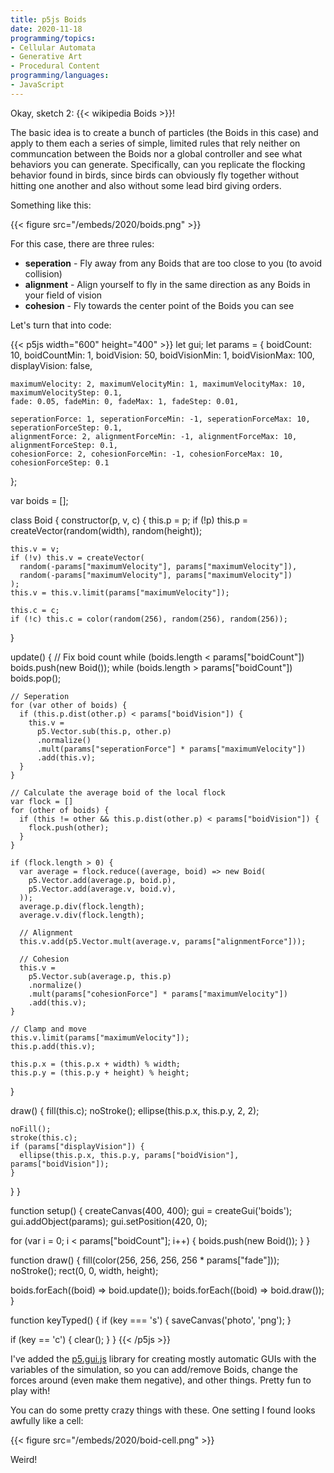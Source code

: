 ```yaml
---
title: p5js Boids
date: 2020-11-18
programming/topics:
- Cellular Automata
- Generative Art
- Procedural Content
programming/languages:
- JavaScript
---
```

Okay, sketch 2: {{< wikipedia Boids >}}!

The basic idea is to create a bunch of particles (the Boids in this case) and apply to them each a series of simple, limited rules that rely neither on communcation between the Boids nor a global controller and see what behaviors you can generate. Specifically, can you replicate the flocking behavior found in birds, since birds can obviously fly together without hitting one another and also without some lead bird giving orders.

Something like this:

{{< figure src="/embeds/2020/boids.png" >}}

For this case, there are three rules:

* **seperation** - Fly away from any Boids that are too close to you (to avoid collision)
* **alignment** - Align yourself to fly in the same direction as any Boids in your field of vision
* **cohesion** - Fly towards the center point of the Boids you can see 

<!--more-->

Let's turn that into code:

{{< p5js width="600" height="400" >}}
let gui;
let params = {
    boidCount: 10, boidCountMin: 1,
    boidVision: 50, boidVisionMin: 1, boidVisionMax: 100,
    displayVision: false,

    maximumVelocity: 2, maximumVelocityMin: 1, maximumVelocityMax: 10, maximumVelocityStep: 0.1,
    fade: 0.05, fadeMin: 0, fadeMax: 1, fadeStep: 0.01,

    seperationForce: 1, seperationForceMin: -1, seperationForceMax: 10, seperationForceStep: 0.1,
    alignmentForce: 2, alignmentForceMin: -1, alignmentForceMax: 10, alignmentForceStep: 0.1,
    cohesionForce: 2, cohesionForceMin: -1, cohesionForceMax: 10, cohesionForceStep: 0.1
};

var boids = [];

class Boid {
  constructor(p, v, c) {
    this.p = p;
    if (!p) this.p = createVector(random(width), random(height));

    this.v = v;
    if (!v) this.v = createVector(
      random(-params["maximumVelocity"], params["maximumVelocity"]),
      random(-params["maximumVelocity"], params["maximumVelocity"])
    );
    this.v = this.v.limit(params["maximumVelocity"]);

    this.c = c;
    if (!c) this.c = color(random(256), random(256), random(256));
  }

  update() {
    // Fix boid count
    while (boids.length < params["boidCount"]) boids.push(new Boid());
    while (boids.length > params["boidCount"]) boids.pop();

    // Seperation
    for (var other of boids) {
      if (this.p.dist(other.p) < params["boidVision"]) {
        this.v =
          p5.Vector.sub(this.p, other.p)
          .normalize()
          .mult(params["seperationForce"] * params["maximumVelocity"])
          .add(this.v);
      }
    }

    // Calculate the average boid of the local flock
    var flock = []
    for (other of boids) {
      if (this != other && this.p.dist(other.p) < params["boidVision"]) {
        flock.push(other);
      }
    }

    if (flock.length > 0) {
      var average = flock.reduce((average, boid) => new Boid(
        p5.Vector.add(average.p, boid.p),
        p5.Vector.add(average.v, boid.v),
      ));
      average.p.div(flock.length);
      average.v.div(flock.length);

      // Alignment
      this.v.add(p5.Vector.mult(average.v, params["alignmentForce"]));

      // Cohesion
      this.v =
        p5.Vector.sub(average.p, this.p)
        .normalize()
        .mult(params["cohesionForce"] * params["maximumVelocity"])
        .add(this.v);
    }

    // Clamp and move
    this.v.limit(params["maximumVelocity"]);
    this.p.add(this.v);

    this.p.x = (this.p.x + width) % width;
    this.p.y = (this.p.y + height) % height;
  }

  draw() {
    fill(this.c);
    noStroke();
    ellipse(this.p.x, this.p.y, 2, 2);
    
    noFill();
    stroke(this.c);
    if (params["displayVision"]) {
      ellipse(this.p.x, this.p.y, params["boidVision"], params["boidVision"]);
    }
  }
}

function setup() {
  createCanvas(400, 400);
  gui = createGui('boids');
  gui.addObject(params);
  gui.setPosition(420, 0);

  for (var i = 0; i < params["boidCount"]; i++) {
    boids.push(new Boid());
  }
}

function draw() {
  fill(color(256, 256, 256, 256 * params["fade"]));
  noStroke();
  rect(0, 0, width, height);

  boids.forEach((boid) => boid.update());
  boids.forEach((boid) => boid.draw());
}

function keyTyped() {
  if (key === 's') {
    saveCanvas('photo', 'png');
  }

  if (key == 'c') {
    clear();
  }
}
{{< /p5js >}}

I've added the [p5.gui.js](https://github.com/bitcraftlab/p5.gui) library for creating mostly automatic GUIs with the variables of the simulation, so you can add/remove Boids, change the forces around (even make them negative), and other things. Pretty fun to play with!

You can do some pretty crazy things with these. One setting I found looks awfully like a cell:

{{< figure src="/embeds/2020/boid-cell.png" >}}

Weird!